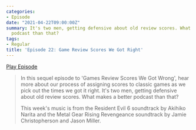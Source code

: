```yaml
---
categories:
- Episode
date: "2021-04-22T09:00:00Z"
summary: It's two men, getting defensive about old review scores. What makes a better
  podcast than that?
tags:
- Regular
title: 'Episode 22: Game Review Scores We Got Right'
---
```


[Play Episode](https://shows.acast.com/the-back-page-a-video-games-podcast/episodes/6249ec71be92a6001320e9c4)
> In this sequel episode to 'Games Review Scores We Got Wrong', hear more about our process of assigning scores to classic games as we pick out the times we got it right. It's two men, getting defensive about old review scores. What makes a better podcast than that?
>
> This week's music is from the Resident Evil 6 soundtrack by Akihiko Narita and the Metal Gear Rising Revengeance soundtrack by Jamie Christopherson and Jason Miller.  